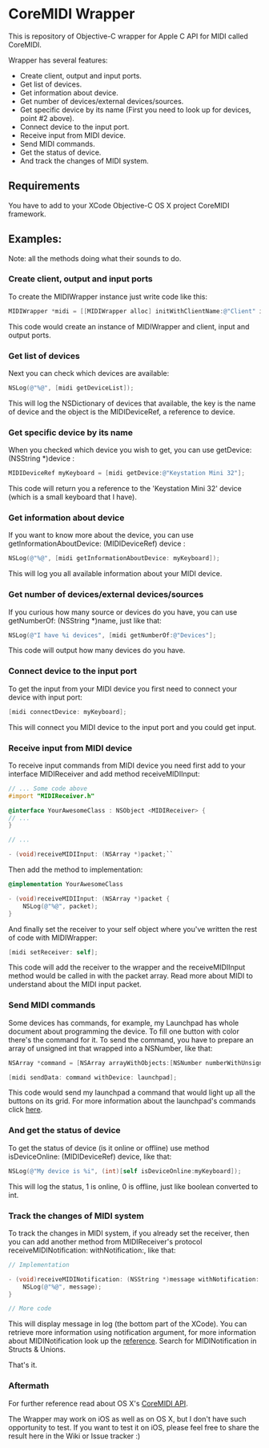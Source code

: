 # CoreMIDI Wrapper

This is repository of Objective-C wrapper for Apple C API for MIDI called CoreMIDI.

Wrapper has several features:

* Create client, output and input ports.
* Get list of devices.
* Get information about device.
* Get number of devices/external devices/sources.
* Get specific device by its name (First you need to look up for devices, point #2 above).
* Connect device to the input port.
* Receive input from MIDI device.
* Send MIDI commands.
* Get the status of device.
* And track the changes of MIDI system.

## Requirements

You have to add to your XCode Objective-C OS X project CoreMIDI framework.

## Examples:

Note: all the methods doing what their sounds to do.

### Create client, output and input ports

To create the MIDIWrapper instance just write code like this:

```objective-c
MIDIWrapper *midi = [[MIDIWrapper alloc] initWithClientName:@"Client" inPort:@"Input Port" outPort:@"Output Port"];
```

This code would create an instance of MIDIWrapper and client, input and output ports.

### Get list of devices

Next you can check which devices are available:

```objective-c
NSLog(@"%@", [midi getDeviceList]);
```

This will log the NSDictionary of devices that available, the key is the name of device and the object is the MIDIDeviceRef, a reference to device.

### Get specific device by its name

When you checked which device you wish to get, you can use getDevice: (NSString *)device :

```objective-c
MIDIDeviceRef myKeyboard = [midi getDevice:@"Keystation Mini 32"];
```

This code will return you a reference to the 'Keystation Mini 32' device (which is a small keyboard that I have).

### Get information about device

If you want to know more about the device, you can use getInformationAboutDevice: (MIDIDeviceRef) device :

```objective-c
NSLog(@"%@", [midi getInformationAboutDevice: myKeyboard]);
``` 

This will log you all available information about your MIDI device.

### Get number of devices/external devices/sources

If you curious how many source or devices do you have, you can use getNumberOf: (NSString *)name, just like that:

```objective-c
NSLog(@"I have %i devices", [midi getNumberOf:@"Devices"];
```

This code will output how many devices do you have.

### Connect device to the input port

To get the input from your MIDI device you first need to connect your device with input port:

```objective-c
[midi connectDevice: myKeyboard];
```

This will connect you MIDI device to the input port and you could get input.

### Receive input from MIDI device

To receive input commands from MIDI device you need first add to your interface MIDIReceiver and add method receiveMIDIInput:

```objective-c
// ... Some code above
#import "MIDIReceiver.h"

@interface YourAwesomeClass : NSObject <MIDIReceiver> {
// ...
}

// ...

- (void)receiveMIDIInput: (NSArray *)packet;``
```

Then add the method to implementation:

```objective-c
@implementation YourAwesomeClass

- (void)receiveMIDIInput: (NSArray *)packet {
	NSLog(@"%@", packet);
}
```

And finally set the receiver to your self object where you've written the rest of code with MIDIWrapper:

```objective-c
[midi setReceiver: self];
```

This code will add the receiver to the wrapper and the receiveMIDIInput method would be called in with the packet array.
Read more about MIDI to understand about the MIDI input packet.

### Send MIDI commands

Some devices has commands, for example, my Launchpad has whole document about programming the device. To fill one button with color there's the command for it.
To send the command, you have to prepare an array of unsigned int that wrapped into a NSNumber, like that:

```objective-c
NSArray *command = [NSArray arrayWithObjects:[NSNumber numberWithUnsignedInt:0xB0], [NSNumber numberWithUnsignedInt:0x00], [NSNumber numberWithUnsignedInt:0x7F],nil];

[midi sendData: command withDevice: launchpad];
```

This code would send my launchpad a command that would light up all the buttons on its grid.
For more information about the launchpad's commands click [here](http://d19ulaff0trnck.cloudfront.net/sites/default/files/novation/downloads/4700/launchpad-s-prm.pdf "Launchpad Programming Guide").

### And get the status of device

To get the status of device (is it online or offline) use method isDeviceOnline: (MIDIDeviceRef) device, like that:

```objective-c
NSLog(@"My device is %i", (int)[self isDeviceOnline:myKeyboard]);
```

This will log the status, 1 is online, 0 is offline, just like boolean converted to int.

### Track the changes of MIDI system

To track the changes in MIDI system, if you already set the receiver, then you can add another method from MIDIReceiver's protocol receiveMIDINotification: withNotification:, like that:

```objective-c
// Implementation

- (void)receiveMIDINotification: (NSString *)message withNotification: (const MIDINotification *)notification {
	NSLog(@"%@", message);
}

// More code
```

This will display message in log (the bottom part of the XCode). You can retrieve more information using notification argument, for more information about MIDINotification look up the [reference](https://developer.apple.com/library/mac/documentation/MusicAudio/Reference/CACoreMIDIRef/MIDIServices/index.html "MIDINotification").
Search for MIDINotification in Structs & Unions.

That's it.

### Aftermath

For further reference read about OS X's [CoreMIDI API](https://developer.apple.com/library/mac/documentation/MusicAudio/Reference/CACoreMIDIRef/MIDIServices/index.html "CoreMIDI Apple Dev Center").

The Wrapper may work on iOS as well as on OS X, but I don't have such opportunity to test. 
If you want to test it on iOS, please feel free to share the result here in the Wiki or Issue tracker :)